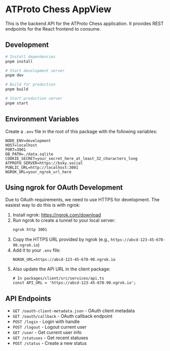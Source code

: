 # ATProto Chess AppView

This is the backend API for the ATProto Chess application. It provides REST endpoints for the React frontend to consume.

## Development

```bash
# Install dependencies
pnpm install

# Start development server
pnpm dev

# Build for production
pnpm build

# Start production server
pnpm start
```

## Environment Variables

Create a `.env` file in the root of this package with the following variables:

```
NODE_ENV=development
HOST=localhost
PORT=3001
DB_PATH=./data.sqlite
COOKIE_SECRET=your_secret_here_at_least_32_characters_long
ATPROTO_SERVER=https://bsky.social
PUBLIC_URL=http://localhost:3001
NGROK_URL=your_ngrok_url_here
```

## Using ngrok for OAuth Development

Due to OAuth requirements, we need to use HTTPS for development. The easiest way to do this is with ngrok:

1. Install ngrok: https://ngrok.com/download
2. Run ngrok to create a tunnel to your local server:
   ```bash
   ngrok http 3001
   ```
3. Copy the HTTPS URL provided by ngrok (e.g., `https://abcd-123-45-678-90.ngrok.io`)
4. Add it to your `.env` file:
   ```
   NGROK_URL=https://abcd-123-45-678-90.ngrok.io
   ```
5. Also update the API URL in the client package:
   ```
   # In packages/client/src/services/api.ts
   const API_URL = 'https://abcd-123-45-678-90.ngrok.io';
   ```

## API Endpoints

- `GET /oauth-client-metadata.json` - OAuth client metadata
- `GET /oauth/callback` - OAuth callback endpoint
- `POST /login` - Login with handle
- `POST /logout` - Logout current user
- `GET /user` - Get current user info
- `GET /statuses` - Get recent statuses
- `POST /status` - Create a new status
